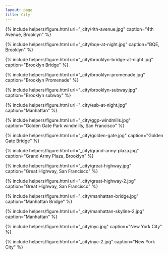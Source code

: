 ```yaml
---
layout: page
title: City
---
```


{% include helpers/figure.html
url="_city/4th-avenue.jpg"
caption="4th Avenue, Brooklyn" %}

{% include helpers/figure.html
url="_city/bqe-at-night.jpg"
caption="BQE, Brooklyn" %}

{% include helpers/figure.html
url="_city/brooklyn-bridge-at-night.jpg"
caption="Brooklyn Bridge" %}

{% include helpers/figure.html
url="_city/brooklyn-promenade.jpg"
caption="Brooklyn Promenade" %}

{% include helpers/figure.html
url="_city/brooklyn-subway.jpg"
caption="Brooklyn subway" %}

{% include helpers/figure.html
url="_city/esb-at-night.jpg"
caption="Manhattan" %}

{% include helpers/figure.html
url="_city/ggp-windmills.jpg"
caption="Golden Gate Park windmills, San Francisco" %}

{% include helpers/figure.html
url="_city/golden-gate.jpg"
caption="Golden Gate Bridge" %}

{% include helpers/figure.html
url="_city/grand-army-plaza.jpg"
caption="Grand Army Plaza, Brooklyn" %}

{% include helpers/figure.html
url="_city/great-highway.jpg"
caption="Great Highway, San Francisco" %}

{% include helpers/figure.html
url="_city/great-highway-2.jpg"
caption="Great Highway, San Francisco" %}

{% include helpers/figure.html
url="_city/manhattan-bridge.jpg"
caption="Manhattan Bridge" %}

{% include helpers/figure.html
url="_city/manhattan-skyline-2.jpg"
caption="Manhattan" %}

{% include helpers/figure.html
url="_city/nyc.jpg"
caption="New York City" %}

{% include helpers/figure.html
url="_city/nyc-2.jpg"
caption="New York City" %}




